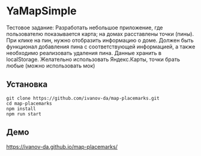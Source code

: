 # YaMapSimple

Тестовое задание:
Разработать небольшое приложение, где пользователю показывается карта; на домах расставлены точки (пины). При клике на пин, нужно отобразить информацию о доме. Должен быть функционал добавления пина с соответствующей информацией, а также необходимо реализовать удаления пина. Данные хранить в localStorage.
Желательно использовать Яндекс.Карты, точки брать любые (можно использовать мок)

## Установка

`git clone https://github.com/ivanov-da/map-placemarks.git `  
`cd map-placemarks`  
`npm install`  
`npm run start`



## Демо

https://ivanov-da.github.io/map-placemarks/
